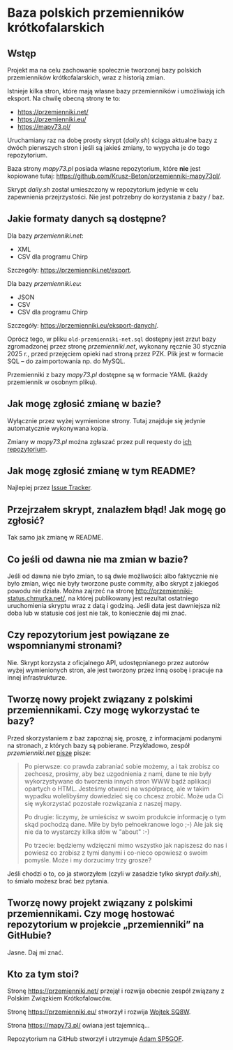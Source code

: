 # Baza polskich przemienników krótkofalarskich

## Wstęp

Projekt ma na celu zachowanie społecznie tworzonej bazy polskich przemienników krótkofalarskich, wraz z historią zmian.

Istnieje kilka stron, które mają własne bazy przemienników i umożliwiają ich eksport. Na chwilę obecną strony te to:

* https://przemienniki.net/
* https://przemienniki.eu/
* https://mapy73.pl/

Uruchamiany raz na dobę prosty skrypt (*daily.sh*) ściąga aktualne bazy z dwóch pierwszych stron i jeśli są jakieś zmiany, to wypycha je do tego repozytorium.

Baza strony *mapy73.pl* posiada własne repozytorium, które **nie** jest kopiowane tutaj: <https://github.com/Krusz-Beton/przemienniki-mapy73pl/>.

Skrypt *daily.sh* został umieszczony w repozytorium jedynie w celu zapewnienia przejrzystości. Nie jest potrzebny do korzystania z bazy / baz.

## Jakie formaty danych są dostępne?

Dla bazy *przemienniki.net*:

* XML
* CSV dla programu Chirp

Szczegóły: <https://przemienniki.net/export>.

Dla bazy *przemienniki.eu*:

* JSON
* CSV
* CSV dla programu Chirp

Szczegóły: <https://przemienniki.eu/eksport-danych/>.

Oprócz tego, w pliku `old-przemienniki-net.sql` dostępny jest zrzut bazy zgromadzonej przez stronę *przemienniki.net*, wykonany ręcznie 30 stycznia 2025 r., przed przejęciem opieki nad stroną przez PZK. Plik jest w formacie SQL – do zaimportowania np. do MySQL.

Przemienniki z bazy *mapy73.pl* dostępne są w formacie YAML (każdy przemiennik w osobnym pliku).

## Jak mogę zgłosić zmianę w bazie?

Wyłącznie przez wyżej wymienione strony. Tutaj znajduje się jedynie automatycznie wykonywana kopia.

Zmiany w *mapy73.pl* można zgłaszać przez pull requesty do [ich repozytorium](https://github.com/Krusz-Beton/przemienniki-mapy73pl/).

## Jak mogę zgłosić zmianę w tym README?

Najlepiej przez [Issue Tracker](https://github.com/przemienniki/baza-przemiennikow/issues).

## Przejrzałem skrypt, znalazłem błąd! Jak mogę go zgłosić?

Tak samo jak zmianę w README.

## Co jeśli od dawna nie ma zmian w bazie?

Jeśli od dawna nie było zmian, to są dwie możliwości: albo faktycznie nie było zmian, więc nie były tworzone puste commity, albo skrypt z jakiegoś powodu nie działa. Można zajrzeć na stronę <http://przemienniki-status.chmurka.net/>, na której publikowany jest rezultat ostatniego uruchomienia skryptu wraz z datą i godziną. Jeśli data jest dawniejsza niż doba lub w statusie coś jest nie tak, to koniecznie daj mi znać.

## Czy repozytorium jest powiązane ze wspomnianymi stronami?

Nie. Skrypt korzysta z oficjalnego API, udostępnianego przez autorów wyżej wymienionych stron, ale jest tworzony przez inną osobę i pracuje na innej infrastrukturze.

## Tworzę nowy projekt związany z polskimi przemiennikami. Czy mogę wykorzystać te bazy?

Przed skorzystaniem z baz zapoznaj się, proszę, z informacjami podanymi na stronach, z których bazy są pobierane. Przykładowo, zespół *przemienniki.net* [pisze](https://przemienniki.net/export) pisze:

> Po pierwsze: co prawda zabraniać sobie możemy, a i tak zrobisz co zechcesz, prosimy, aby bez uzgodnienia z nami, dane te nie były wykorzystywane do tworzenia innych stron WWW bądź aplikacji opartych o HTML. Jesteśmy otwarci na współpracę, ale w takim wypadku wolelibyśmy dowiedzieć się co chcesz zrobić. Może uda Ci się wykorzystać pozostałe rozwiązania z naszej mapy.
> 
> Po drugie: liczymy, że umieścisz w swoim produkcie informację o tym skąd pochodzą dane. Miłe by było pełnoekranowe logo ;-) Ale jak się nie da to wystarczy kilka słów w "about" :-)
> 
> Po trzecie: będziemy wdzięczni mimo wszystko jak napiszesz do nas i powiesz co zrobisz z tymi danymi i co-nieco opowiesz o swoim pomyśle. Może i my dorzucimy trzy grosze?

Jeśli chodzi o to, co ja stworzyłem (czyli w zasadzie tylko skrypt *daily.sh*), to śmiało możesz brać bez pytania.

## Tworzę nowy projekt związany z polskimi przemiennikami. Czy mogę hostować repozytorium w projekcie „przemienniki” na GitHubie?

Jasne. Daj mi znać.

## Kto za tym stoi?

Stronę <https://przemienniki.net/> przejął i rozwija obecnie zespół związany z Polskim Związkiem Krótkofalowców.

Stronę <https://przemienniki.eu/> stworzył i rozwija [Wojtek SQ8W](http://qrz.com/db/sq8w).

Strona <https://mapy73.pl/> owiana jest tajemnicą…

Repozytorium na GitHub stworzył i utrzymuje [Adam SP5GOF](http://qrz.com/db/sp5gof).
